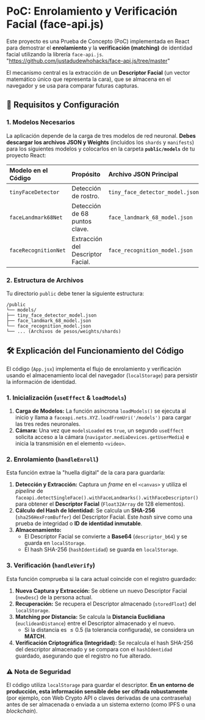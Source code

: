 # PoC: Enrolamiento y Verificación Facial (face-api.js)

Este proyecto es una Prueba de Concepto (PoC) implementada en React para demostrar el **enrolamiento** y la **verificación (matching)** de identidad facial utilizando la librería `face-api.js`.
"https://github.com/justadudewhohacks/face-api.js/tree/master"

El mecanismo central es la extracción de un **Descriptor Facial** (un vector matemático único que representa la cara), que se almacena en el navegador y se usa para comparar futuras capturas.

## 🚀 Requisitos y Configuración

### 1. Modelos Necesarios

La aplicación depende de la carga de tres modelos de red neuronal. **Debes descargar los archivos JSON y Weights** (incluidos los `shards` y `manifests`) para los siguientes modelos y colocarlos en la carpeta **`public/models`** de tu proyecto React:

| Modelo en el Código | Propósito | Archivo JSON Principal |
| :--- | :--- | :--- |
| `tinyFaceDetector` | Detección de rostro. | `tiny_face_detector_model.json` |
| `faceLandmark68Net` | Detección de 68 puntos clave. | `face_landmark_68_model.json` |
| `faceRecognitionNet` | Extracción del Descriptor Facial. | `face_recognition_model.json` |

### 2. Estructura de Archivos

Tu directorio `public` debe tener la siguiente estructura:
```
/public
└── models/
├── tiny_face_detector_model.json
├── face_landmark_68_model.json
└── face_recognition_model.json
└── ... (Archivos de pesos/weights/shards)
```

## 🛠️ Explicación del Funcionamiento del Código

El código (`App.jsx`) implementa el flujo de enrolamiento y verificación usando el almacenamiento local del navegador (`localStorage`) para persistir la información de identidad.

### 1. Inicialización (`useEffect` & `loadModels`)

1.  **Carga de Modelos:** La función asíncrona `loadModels()` se ejecuta al inicio y llama a `faceapi.nets.XYZ.loadFromUri('/models')` para cargar las tres redes neuronales.
2.  **Cámara:** Una vez que `modelsLoaded` es `true`, un segundo `useEffect` solicita acceso a la cámara (`navigator.mediaDevices.getUserMedia`) e inicia la transmisión en el elemento `<video>`.

### 2. Enrolamiento (`handleEnroll`)

Esta función extrae la "huella digital" de la cara para guardarla:

1.  **Detección y Extracción:** Captura un *frame* en el `<canvas>` y utiliza el *pipeline* de `faceapi.detectSingleFace().withFaceLandmarks().withFaceDescriptor()` para obtener el **Descriptor Facial** (`Float32Array` de 128 elementos).
2.  **Cálculo del Hash de Identidad:** Se calcula un **SHA-256** (`sha256HexFromBuffer`) del Descriptor Facial. Este *hash* sirve como una prueba de integridad o **ID de identidad inmutable**.
3.  **Almacenamiento:**
    * El Descriptor Facial se convierte a **Base64** (`descriptor_b64`) y se guarda en `localStorage`.
    * El hash SHA-256 (`hashIdentidad`) se guarda en `localStorage`.

### 3. Verificación (`handleVerify`)

Esta función comprueba si la cara actual coincide con el registro guardado:

1.  **Nueva Captura y Extracción:** Se obtiene un nuevo Descriptor Facial (`newDesc`) de la persona actual.
2.  **Recuperación:** Se recupera el Descriptor almacenado (`storedFloat`) del `localStorage`.
3.  **Matching por Distancia:** Se calcula la **Distancia Euclidiana** (`euclideanDistance`) entre el Descriptor almacenado y el nuevo.
    * Si la distancia es $\le 0.5$ (la tolerancia configurada), se considera un **MATCH**.
4.  **Verificación Criptográfica (Integridad):** Se recalcula el hash SHA-256 del descriptor almacenado y se compara con el `hashIdentidad` guardado, asegurando que el registro no fue alterado.

### ⚠️ Nota de Seguridad

El código utiliza `localStorage` para guardar el descriptor. **En un entorno de producción, esta información sensible debe ser cifrada robustamente** (por ejemplo, con Web Crypto API o claves derivadas de una contraseña) antes de ser almacenada o enviada a un sistema externo (como IPFS o una *blockchain*).

